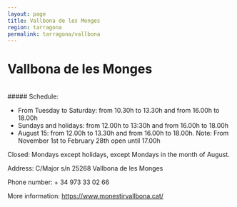 ```yaml
---
layout: page
title: Vallbona de les Monges
region: tarragona
permalink: tarragona/vallbona
---
```

# Vallbona de les Monges
<br>
##### Schedule:

* From Tuesday to Saturday: from 10.30h to 13.30h and from 16.00h to 18.00h
* Sundays and holidays: from 12.00h to 13:30h and from 16.00h to 18.00h
* August 15: from 12.00h to 13.30h and from 16.00h to 18.00h.
Note: From November 1st to February 28th open until 17.00h

Closed: Mondays except holidays, except Mondays in the month of August.

​Address: C/Major s/n 25268 Vallbona de les Monges

Phone number: + 34 973 33 02 66

More information: <https://www.monestirvallbona.cat/>

<br><br><br><br>
